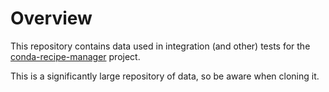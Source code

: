 # Overview
This repository contains data used in integration (and other) tests for the [conda-recipe-manager](https://github.com/conda/conda-recipe-manager) project.

This is a significantly large repository of data, so be aware when cloning it.
